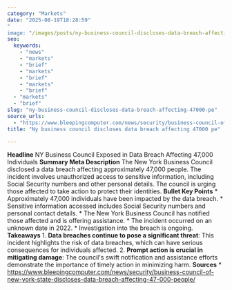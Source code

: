 ```yaml
---
category: "Markets"
date: "2025-08-19T18:28:59"
"
image: "/images/posts/ny-business-council-discloses-data-breach-affecting-47000-pe.jpg"
seo:
  keywords:
    - "news"
    - "markets"
    - "brief"
    - "markets"
    - "brief"
    - "markets"
    - "brief"
  - "markets"
  - "brief"
slug: "ny-business-council-discloses-data-breach-affecting-47000-pe"
source_urls:
  - "https://www.bleepingcomputer.com/news/security/business-council-of-new-york-state-discloses-data-breach-affecting-47-000-people/"
title: "Ny business council discloses data breach affecting 47000 pe"

---
```


**Headline** NY Business Council Exposed in Data Breach Affecting 47,000 Individuals  **Summary Meta Description** The New York Business Council disclosed a data breach affecting approximately 47,000 people. The incident involves unauthorized access to sensitive information, including Social Security numbers and other personal details. The council is urging those affected to take action to protect their identities.  **Bullet Key Points**  * Approximately 47,000 individuals have been impacted by the data breach. * Sensitive information accessed includes Social Security numbers and personal contact details. * The New York Business Council has notified those affected and is offering assistance. * The incident occurred on an unknown date in 2022. * Investigation into the breach is ongoing.  **Takeaways**  1. **Data breaches continue to pose a significant threat**: This incident highlights the risk of data breaches, which can have serious consequences for individuals affected. 2. **Prompt action is crucial in mitigating damage**: The council's swift notification and assistance efforts demonstrate the importance of timely action in minimizing harm.  **Sources** * https://www.bleepingcomputer.com/news/security/business-council-of-new-york-state-discloses-data-breach-affecting-47-000-people/